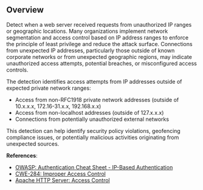 ## Overview

Detect when a web server received requests from unauthorized IP ranges or geographic locations. Many organizations implement network segmentation and access control based on IP address ranges to enforce the principle of least privilege and reduce the attack surface. Connections from unexpected IP addresses, particularly those outside of known corporate networks or from unexpected geographic regions, may indicate unauthorized access attempts, potential breaches, or misconfigured access controls.

The detection identifies access attempts from IP addresses outside of expected private network ranges:
- Access from non-RFC1918 private network addresses (outside of 10.x.x.x, 172.16-31.x.x, 192.168.x.x)
- Access from non-localhost addresses (outside of 127.x.x.x)
- Connections from potentially unauthorized external networks

This detection can help identify security policy violations, geofencing compliance issues, or potentially malicious activities originating from unexpected sources.

**References**:
- [OWASP: Authentication Cheat Sheet - IP-Based Authentication](https://cheatsheetseries.owasp.org/cheatsheets/Authentication_Cheat_Sheet.html#ip-based-authentication)
- [CWE-284: Improper Access Control](https://cwe.mitre.org/data/definitions/284.html)
- [Apache HTTP Server: Access Control](https://httpd.apache.org/docs/2.4/howto/access.html) 